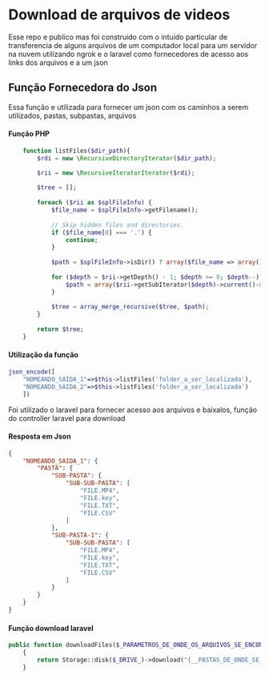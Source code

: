 
# Download de arquivos de videos 

Esse repo e publico mas foi construido com o intuido particular de transferencia de alguns arquivos de um computador local para um servidor na nuvem utilizando ngrok e o laravel como fornecedores de acesso aos links dos arquivos e a um json



## Função Fornecedora do Json

Essa função e utilizada para fornecer um json com os caminhos a serem utilizados, pastas, subpastas, arquivos

#### Função PHP
```php
    function listFiles($dir_path){
        $rdi = new \RecursiveDirectoryIterator($dir_path);

        $rii = new \RecursiveIteratorIterator($rdi);
    
        $tree = [];
    
        foreach ($rii as $splFileInfo) {
            $file_name = $splFileInfo->getFilename();
    
            // Skip hidden files and directories.
            if ($file_name[0] === '.') {
                continue;
            }
    
            $path = $splFileInfo->isDir() ? array($file_name => array()) : array($file_name);
    
            for ($depth = $rii->getDepth() - 1; $depth >= 0; $depth--) {
                $path = array($rii->getSubIterator($depth)->current()->getFilename() => $path);
            }
    
            $tree = array_merge_recursive($tree, $path);
        }
    
        return $tree;
    }
```
#### Utilização da função

```php
json_encode([
    "NOMEANDO_SAIDA_1"=>$this->listFiles('folder_a_ser_localizada'),
    "NOMEANDO_SAIDA_2"=>$this->listFiles('folder_a_ser_localizada')
    ])
```
Foi utilizado o laravel para fornecer acesso aos arquivos e baixalos, função do controller laravel para download


#### Resposta em Json

```json
{
    "NOMEANDO_SAIDA_1": {
        "PASTA": {
            "SUB-PASTA": {
                "SUB-SUB-PASTA": [
                    "FILE.MP4",
                    "FILE.key",
                    "FILE.TXT",
                    "FILE.CSV"
                ]
            },
            "SUB-PASTA-1": {
                "SUB-SUB-PASTA": [
                    "FILE.MP4",
                    "FILE.key",
                    "FILE.TXT",
                    "FILE.CSV"
                ]
            }
        }
    }
}
```


#### Função download laravel
```php
public function downloadFiles($_PARAMETROS_DE_ONDE_OS_ARQUIVOS_SE_ENCONTRAM)
    {
        return Storage::disk($_DRIVE_)->download("{__PASTAS_DE_ONDE_SE_ENCONTRAM_OS_ARQUIVOS__}/{$__ARQUIVO_}");
    }
```
